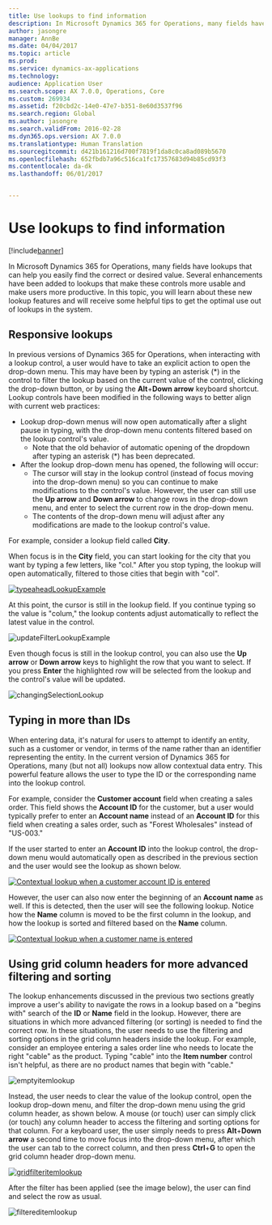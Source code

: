 ```yaml
---
title: Use lookups to find information
description: In Microsoft Dynamics 365 for Operations, many fields have lookups that can help you easily find the correct or desired value. Several enhancements have been added to lookups that make these controls more usable and make users more productive. In this topic, you will learn about these new lookup features and will receive some helpful tips to get the optimal use out of lookups in the system.
author: jasongre
manager: AnnBe
ms.date: 04/04/2017
ms.topic: article
ms.prod: 
ms.service: dynamics-ax-applications
ms.technology: 
audience: Application User
ms.search.scope: AX 7.0.0, Operations, Core
ms.custom: 269934
ms.assetid: f20cbd2c-14e0-47e7-b351-8e60d3537f96
ms.search.region: Global
ms.author: jasongre
ms.search.validFrom: 2016-02-28
ms.dyn365.ops.version: AX 7.0.0
ms.translationtype: Human Translation
ms.sourcegitcommit: d421b161216d700f7819f1da8c0ca8ad089b5670
ms.openlocfilehash: 652fbdb7a96c516ca1fc17357683d94b85cd93f3
ms.contentlocale: da-dk
ms.lasthandoff: 06/01/2017


---
```


# <a name="use-lookups-to-find-information"></a>Use lookups to find information

[!include[banner](../includes/banner.md)]


In Microsoft Dynamics 365 for Operations, many fields have lookups that can help you easily find the correct or desired value. Several enhancements have been added to lookups that make these controls more usable and make users more productive. In this topic, you will learn about these new lookup features and will receive some helpful tips to get the optimal use out of lookups in the system.  

<a name="responsive-lookups"></a>Responsive lookups
------------------

In previous versions of Dynamics 365 for Operations, when interacting with a lookup control, a user would have to take an explicit action to open the drop-down menu. This may have been by typing an asterisk (\*) in the control to filter the lookup based on the current value of the control, clicking the drop-down button, or by using the **Alt**+**Down arrow** keyboard shortcut. Lookup controls have been modified in the following ways to better align with current web practices:

-   Lookup drop-down menus will now open automatically after a slight pause in typing, with the drop-down menu contents filtered based on the lookup control's value.
    -   Note that the old behavior of automatic opening of the dropdown after typing an asterisk (\*) has been deprecated.
-   After the lookup drop-down menu has opened, the following will occur:
    -   The cursor will stay in the lookup control (instead of focus moving into the drop-down menu) so you can continue to make modifications to the control's value. However, the user can still use the **Up arrow** and **Down arrow** to change rows in the drop-down menu, and enter to select the current row in the drop-down menu.
    -   The contents of the drop-down menu will adjust after any modifications are made to the lookup control's value.

For example, consider a lookup field called **City**. 

When focus is in the **City** field, you can start looking for the city that you want by typing a few letters, like "col."  After you stop typing, the lookup will open automatically, filtered to those cities that begin with "col". 

[![typeaheadLookupExample](./media/typeaheadlookupexample.png)](./media/typeaheadlookupexample.png) 

At this point, the cursor is still in the lookup field. If you continue typing so the value is "colum," the lookup contents adjust automatically to reflect the latest value in the control. 

![updateFilterLookupExample](./media/updatefilterlookupexample.png) 

Even though focus is still in the lookup control, you can also use the **Up arrow** or **Down arrow** keys to highlight the row that you want to select. If you press **Enter** the highlighted row will be selected from the lookup and the control's value will be updated. 

![changingSelectionLookup](./media/changingselectionlookup.png)

## <a name="typing-in-more-than-ids"></a>Typing in more than IDs
When entering data, it's natural for users to attempt to identify an entity, such as a customer or vendor, in terms of the name rather than an identifier representing the entity. In the current version of Dynamics 365 for Operations, many (but not all) lookups now allow contextual data entry. This powerful feature allows the user to type the ID or the corresponding name into the lookup control. 

For example, consider the **Customer account** field when creating a sales order. This field shows the **Account ID** for the customer, but a user would typically prefer to enter an **Account name** instead of an **Account ID** for this field when creating a sales order, such as "Forest Wholesales" instead of "US-003."

If the user started to enter an **Account ID** into the lookup control, the drop-down menu would automatically open as described in the previous section and the user would see the lookup as shown below.

[![Contextual lookup when a customer account ID is entered](./media/howtocontextuallookups-1.png)](./media/howtocontextuallookups-1.png)

However, the user can also now enter the beginning of an **Account name** as well. If this is detected, then the user will see the following lookup. Notice how the **Name** column is moved to be the first column in the lookup, and how the lookup is sorted and filtered based on the **Name** column.

[![Contextual lookup when a customer name is entered](./media/howtocontextuallookups-2.png)](./media/howtocontextuallookups-2.png)

## <a name="using-grid-column-headers-for-more-advanced-filtering-and-sorting"></a>Using grid column headers for more advanced filtering and sorting
The lookup enhancements discussed in the previous two sections greatly improve a user's ability to navigate the rows in a lookup based on a "begins with" search of the **ID** or **Name** field in the lookup. However, there are situations in which more advanced filtering (or sorting) is needed to find the correct row. In these situations, the user needs to use the filtering and sorting options in the grid column headers inside the lookup. For example, consider an employee entering a sales order line who needs to locate the right "cable" as the product. Typing "cable" into the **Item number** control isn't helpful, as there are no product names that begin with "cable." 

![emptyitemlookup](./media/emptyitemlookup.png) 

Instead, the user needs to clear the value of the lookup control, open the lookup drop-down menu, and filter the drop-down menu using the grid column header, as shown below. A mouse (or touch) user can simply click (or touch) any column header to access the filtering and sorting options for that column. For a keyboard user, the user simply needs to press **Alt**+**Down** **arrow** a second time to move focus into the drop-down menu, after which the user can tab to the correct column, and then press **Ctrl**+**G** to open the grid column header drop-down menu. 

[![gridfilteritemlookup](./media/gridfilteritemlookup.png)](./media/gridfilteritemlookup.png) 

After the filter has been applied (see the image below), the user can find and select the row as usual. 

![filtereditemlookup](./media/filtereditemlookup.png)





